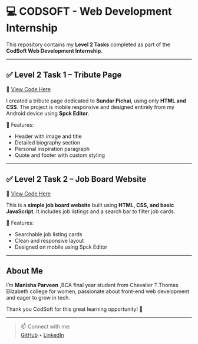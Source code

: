 # 💻 CODSOFT - Web Development Internship

This repository contains my **Level 2 Tasks** completed as part of the **CodSoft Web Development Internship**.

---

## ✅ Level 2 Task 1 – Tribute Page

🔗 [View Code Here](https://github.com/manishaparveen101/CODSOFT)

I created a tribute page dedicated to **Sundar Pichai**, using only **HTML and CSS**. The project is mobile responsive and designed entirely from my Android device using **Spck Editor**.

📌 Features:
- Header with image and title
- Detailed biography section
- Personal inspiration paragraph
- Quote and footer with custom styling

---

## ✅ Level 2 Task 2 – Job Board Website

🔗 [View Code Here](https://github.com/manishaparveen101/CODSOFT)

This is a **simple job board website** built using **HTML, CSS, and basic JavaScript**. It includes job listings and a search bar to filter job cards.

📌 Features:
- Searchable job listing cards
- Clean and responsive layout
- Designed on mobile using Spck Editor

---

## About Me

I’m **Manisha Parveen** ,BCA final year student from Chevalier T.Thomas Elizabeth college for women, passionate about front-end web development and eager to grow in tech.

Thank you CodSoft for this great learning opportunity! 🌟

---

> 📫 Connect with me:  
> [GitHub](https://github.com/manishaparveen101) • [LinkedIn](https://www.linkedin.com/in/manisha-parveen-16947236b)

